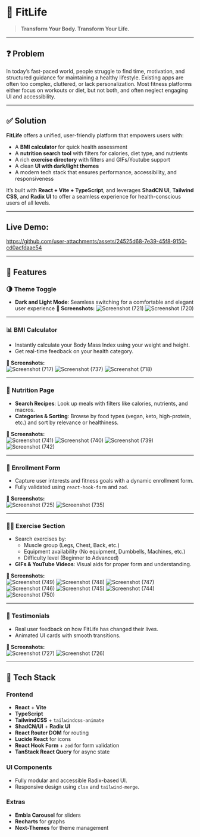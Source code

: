 # 💪 FitLife

> **Transform Your Body. Transform Your Life.**

---

## ❓ Problem

In today’s fast-paced world, people struggle to find time, motivation, and structured guidance for maintaining a healthy lifestyle. Existing apps are often too complex, cluttered, or lack personalization. Most fitness platforms either focus on workouts or diet, but not both, and often neglect engaging UI and accessibility.

---

## ✅ Solution

**FitLife** offers a unified, user-friendly platform that empowers users with:
- A **BMI calculator** for quick health assessment
- A **nutrition search tool** with filters for calories, diet type, and nutrients
- A rich **exercise directory** with filters and GIFs/Youtube support
- A clean **UI with dark/light themes**
- A modern tech stack that ensures performance, accessibility, and responsiveness

It’s built with **React + Vite + TypeScript**, and leverages **ShadCN UI**, **Tailwind CSS**, and **Radix UI** to offer a seamless experience for health-conscious users of all levels.

---
## Live Demo: 



https://github.com/user-attachments/assets/24525d68-7e39-45f8-9150-cd0acfdaae54



---

## 🚀 Features

### 🌗 Theme Toggle
- **Dark and Light Mode**: Seamless switching for a comfortable and elegant user experience
**📸 Screenshots:**
  ![Screenshot (721)](https://github.com/user-attachments/assets/71aa5a52-f0b9-4ba2-8427-c9ed0569c13c)
![Screenshot (720)](https://github.com/user-attachments/assets/5c1cd9ca-b69e-4972-a89d-df80ca2b3a0a)

---

### 📊 BMI Calculator
- Instantly calculate your Body Mass Index using your weight and height.
- Get real-time feedback on your health category.

**📸 Screenshots:**  
![Screenshot (717)](https://github.com/user-attachments/assets/a3939fc9-b9d1-4074-a49c-894f83e687ec)
![Screenshot (737)](https://github.com/user-attachments/assets/7e88258b-3528-4826-abe7-44c94ca5f035)
![Screenshot (718)](https://github.com/user-attachments/assets/dcce5660-e5ec-41e9-b3b2-5923608628a8)



---

### 🥗 Nutrition Page
- **Search Recipes**: Look up meals with filters like calories, nutrients, and macros.
- **Categories & Sorting**: Browse by food types (vegan, keto, high-protein, etc.) and sort by relevance or healthiness.

**📸 Screenshots:**  
![Screenshot (741)](https://github.com/user-attachments/assets/1ad725a4-e93e-4621-84a8-6caafbc81254)
![Screenshot (740)](https://github.com/user-attachments/assets/dc8c8c55-a9cf-4536-af03-b1de5945cad7)
![Screenshot (739)](https://github.com/user-attachments/assets/370266d9-c50b-4dd6-8c34-b3d5191ea8ab)
![Screenshot (742)](https://github.com/user-attachments/assets/240a22ec-aee5-46fc-aad5-34f98e42aeb1)


---

### 📝 Enrollment Form
- Capture user interests and fitness goals with a dynamic enrollment form.
- Fully validated using `react-hook-form` and `zod`.

**📸 Screenshots:**  
![Screenshot (725)](https://github.com/user-attachments/assets/27292ff0-50bc-43ff-8531-3970fd1859f1)
![Screenshot (735)](https://github.com/user-attachments/assets/3bfe3efb-7064-4a3f-ad75-ed898ab5305b)


---

### 🧍‍♂️ Exercise Section
- Search exercises by:
  - Muscle group (Legs, Chest, Back, etc.)
  - Equipment availability (No equipment, Dumbbells, Machines, etc.)
  - Difficulty level (Beginner to Advanced)
- **GIFs & YouTube Videos**: Visual aids for proper form and understanding.

**📸 Screenshots:**  
![Screenshot (749)](https://github.com/user-attachments/assets/c536db61-1ff7-45d0-9cbe-a89529ca78f6)
![Screenshot (748)](https://github.com/user-attachments/assets/f59247de-573d-4cfe-8d56-7ac0cea6f5b6)
![Screenshot (747)](https://github.com/user-attachments/assets/76b88ca3-e6cb-473e-af7b-3d4d603e0f36)
![Screenshot (746)](https://github.com/user-attachments/assets/e0c4ab68-d929-4044-9630-2fd3995be9c2)
![Screenshot (745)](https://github.com/user-attachments/assets/a86a3003-c340-4f42-9498-f99808f675bb)
![Screenshot (744)](https://github.com/user-attachments/assets/4b59d011-1ff7-4084-bc83-1305c4284648)
![Screenshot (750)](https://github.com/user-attachments/assets/dadee294-1b4d-4bea-a0c5-717961cbf50c)



---

### 🙌 Testimonials
- Real user feedback on how FitLife has changed their lives.
- Animated UI cards with smooth transitions.

**📸 Screenshots:**  
 ![Screenshot (727)](https://github.com/user-attachments/assets/3404a02c-7689-4881-9d6f-b93e14ec9d66)
![Screenshot (726)](https://github.com/user-attachments/assets/bdef8dee-eca0-4920-86c1-57a8f05bb0e2)


---

## 🧱 Tech Stack

### Frontend
- **React** + **Vite**
- **TypeScript**
- **TailwindCSS** + `tailwindcss-animate`
- **ShadCN/UI** + **Radix UI**
- **React Router DOM** for routing
- **Lucide React** for icons
- **React Hook Form** + `zod` for form validation
- **TanStack React Query** for async state

### UI Components
- Fully modular and accessible Radix-based UI.
- Responsive design using `clsx` and `tailwind-merge`.

### Extras
- **Embla Carousel** for sliders
- **Recharts** for graphs 
- **Next-Themes** for theme management



